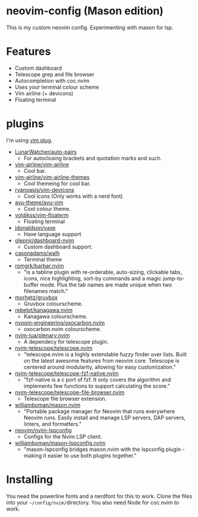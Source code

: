 # neovim-config (Mason edition)
This is my custom neovim config. Experimenting with mason for lsp.

# Features
 - Custom dashboard <br>
 - Telescope grep and file browser <br>
 - Autocompletion with coc.nvim <br>
 - Uses your terminal colour scheme <br>
 - Vim airline (+ devicons) <br>
 - Floating terminal <br>

# plugins
I'm using [vim plug](https://github.com/junegunn/vim-plug).
<br>
 - [LunarWatcher/auto-pairs](https://github.com/LunarWatcher/auto-pairs)
   - For autoclosing brackets and quotation marks and such.
 - [vim-airline/vim-airline](https://github.com/vim-airline/vim-airline)
   - Cool bar.
 - [vim-airline/vim-airline-themes](https://github.com/vim-airline/vim-airline-themes)
   - Cool themeing for cool bar.
 - [ryanoasis/vim-devicons](https://github.com/ryanoasis/vim-devicons)
   - Cool icons (Only works with a nerd font)
 - [ayu-theme/ayu-vim](https://github.com/ayu-theme/ayu-vim)
   - Cool colour theme.
 - [voldikss/vim-floaterm](https://github.com/voldikss/vim-floaterm)
   - Floating terminal
 - [jdonaldson/vaxe](https://github.com/jdonaldson/vaxe)
   - Haxe language support
 - [glepnir/dashboard-nvim](https://github.com/glepnir/dashboard-nvim)
   - Custom dashboard support.
 - [casonadams/walh](https://github.com/casonadams/walh)
   - Terminal theme
 - [romgrk/barbar.nvim](https://github.com/romgrk/barbar.nvim)
   - "is a tabline plugin with re-orderable, auto-sizing, clickable tabs, icons, nice highlighting, sort-by commands and a magic jump-to-buffer mode. Plus the tab names are made unique when two filenames match."
 - [morhetz/gruvbox](https://github.com/morhetz/gruvbox)
   - Gruvbox colourscheme.
 - [rebelot/kanagawa.nvim](https://github.com/rebelot/kanagawa.nvim)
   - Kanagawa colourscheme.
 - [nyoom-engineering/oxocarbon.nvim](https://github.com/nyoom-engineering.nvim)
   - oxocarbon.nvim colourscheme.
 - [nvim-lua/plenary.nvim](https://github.com/nvim-lua/plenary.nvim)
   - A dependecy for telescope plugin.
 - [nvim-telescope/telescope.nvim](https://github.com/nvim-telescope/telescope.nvim)
   - "telescope.nvim is a highly extendable fuzzy finder over lists. Built on the latest awesome features from neovim core. Telescope is centered around modularity, allowing for easy customization."
 - [nvim-telescope/telescope-fzf-native.nvim](https://github.com/nvim-telescope/telescope-fzf-native.nvim)
   - "fzf-native is a c port of fzf. It only covers the algorithm and implements few functions to support calculating the score."
 - [nvim-telescope/telescope-file-browser.nvim](https://github.com/nvim-telescope/telescope-file-browser.nvim)
   - Telescope file browser extension.
 - [williamboman/mason.nvim](https://github.com/williamboman/mason.nvim)
   - "Portable package manager for Neovim that runs everywhere Neovim runs. Easily install and manage LSP servers, DAP servers, linters, and formatters."
 - [neovim/nvim-lspconfig](https://github.com/neovim/nvim-lspconfig)
   - Configs for the Nvim LSP client.
 - [williamboman/mason-lspconfig.nvim](https://github.com/williamboman/mason-lspconfig.nvim)
   - "mason-lspconfig bridges mason.nvim with the lspconfig plugin - making it easier to use both plugins together."

# Installing
You need the powerline fonts and a nerdfont for this to work.
Clone the files into your `~/config/nvim/`directory.
You also need Node for coc.nvim to work.
